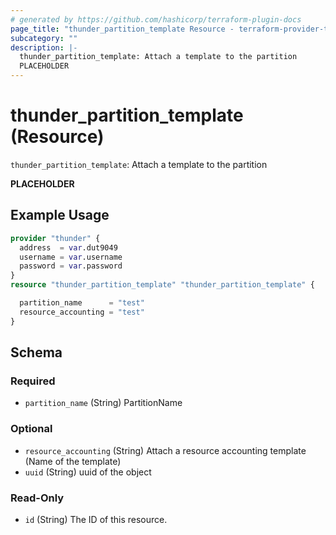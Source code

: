 ```yaml
---
# generated by https://github.com/hashicorp/terraform-plugin-docs
page_title: "thunder_partition_template Resource - terraform-provider-thunder"
subcategory: ""
description: |-
  thunder_partition_template: Attach a template to the partition
  PLACEHOLDER
---
```


# thunder_partition_template (Resource)

`thunder_partition_template`: Attach a template to the partition

__PLACEHOLDER__

## Example Usage

```terraform
provider "thunder" {
  address  = var.dut9049
  username = var.username
  password = var.password
}
resource "thunder_partition_template" "thunder_partition_template" {

  partition_name      = "test"
  resource_accounting = "test"
}
```

<!-- schema generated by tfplugindocs -->
## Schema

### Required

- `partition_name` (String) PartitionName

### Optional

- `resource_accounting` (String) Attach a resource accounting template (Name of the template)
- `uuid` (String) uuid of the object

### Read-Only

- `id` (String) The ID of this resource.


